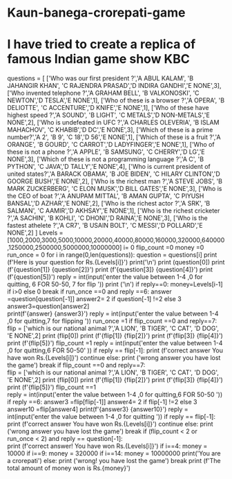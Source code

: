 # Kaun-banega-crorepati-game
# I have tried to create a replica of famous Indian game show KBC 
questions = [
    ['Who was our first president ?','A ABUL KALAM', 'B JAHANGIR KHAN', 'C RAJENDRA PRASAD','D INDIRA GANDHI','E NONE',3],
    ['Who invented telephone ?','A GRAHAM BELL', 'B VALKONOSKI', 'C NEWTON','D TESLA','E NONE',1],
    ['Who of these is a browser ?','A OPERA', 'B DELIOTTE', 'C ACCENTURE','D KNIFE','E NONE',1],
    ['Who of these have highest speed ?','A SOUND', 'B LIGHT', 'C METALS','D NON-METALS','E NONE',2],
    ['Who is undefeated in UFC ?','A CHARLES OLEVERIA', 'B ISLAM MAHACHOV', 'C KHABIB','D DC','E NONE',3],
    ['Which of these is a prime number?','A 2', 'B  9', 'C 18','D 56','E NONE',1],
    ['Which of these is a fruit ?','A ORANGE', 'B GOURD', 'C CARROT','D LADYFINGER','E NONE',1],
    ['Who of these is not a phone ?','A APPLE', 'B SAMSUNG', 'C CHERRY','D LG','E NONE',3],
    ['Which of these is not a programming language ?','A  C', 'B PYTHON', 'C JAVA','D TALLY','E NONE',4],
    ['Who is current president of united states?','A BARACK OBAMA', 'B JOE BIDEN', 'C HILARY CLINTON','D GOORGE BUSH','E NONE',2],
    ['Who is the richest man ?','A STEVE JOBS', 'B MARK ZUCKERBERG', 'C ELON MUSK','D BILL GATES','E NONE',3],
    ['Who is the CEO of boat ?','A ANUPAM MITTAL', 'B AMAN GUPTA', 'C PIYUSH BANSAL','D AZHAR','E NONE',2],
    ['Who is the richest actor ?','A SRK', 'B SALMAN', 'C AAMIR','D AKHSAY','E NONE',1],
    ['Who is the richest cricketer ?','A SACHIN', 'B KOHLI', 'C DHONI','D RAINA','E NONE',3],
    ['Who is the fastest athelete ?','A CR7', 'B USAIN BOLT', 'C MESSI','D POLLARD','E NONE',2]
]
Levels = [1000,2000,3000,5000,10000,20000,40000,80000,160000,320000,640000,1250000,2500000,5000000,10000000]
i= 0
flip_count =0
money =0
run_once = 0
for i in range(0,len(questions)):
    question = questions[i]
    print (f'Here is your question for Rs.{Levels[i]}')
    print('\n')
    print (question[0])
    print (f'{question[1]}                  {question[2]}')
    print (f'{question[3]}              {question[4]}')
    print (f'{question[5]}')
    reply = int(input('enter the value between 1-4 ,0 for quitting, 6 FOR 50-50, 7 for flip    '))
    print ('\n')
    if reply==0:
      money=Levels[i-1] if i>0 else 0
      break
    if run_once ==0 and reply ==6:
           answer =question[question[-1]]
           answer2= 2 if question[-1] !=2 else 3 
           answer3=question[answer2]   
           print(f'{answer}                          {answer3}')
           reply = int(input('enter the value between 1-4 ,0 for quitting,7 for flipping      '))
           run_once =1
           if flip_count ==0 and reply==7:  
                flip = ['which is our national animal ?','A LION', 'B TIGER', 'C CAT', 'D DOG', 'E NONE',2]
                print (flip[0])
                print (f'{flip[1]}                  {flip[2]}')
                print (f'{flip[3]}                 {flip[4]}')
                print (f'{flip[5]}')
                flip_count =1
                reply = int(input('enter the value between 1-4 ,0 for quitting,6 FOR 50-50'        ))
                if reply == flip[-1]:
                  print (f'correct answer  You have won Rs.{Levels[i]}')
                  continue
                else:
                  print ('wrong answer you have lost the game')
                  break
    if flip_count ==0 and reply==7:         
          flip = ['which is our national animal ?','A LION', 'B TIGER', 'C CAT', 'D DOG', 'E NONE',2]
          print (flip[0])
          print (f'{flip[1]}                  {flip[2]}')
          print (f'{flip[3]}                 {flip[4]}')
          print (f'{flip[5]}')
          flip_count ==1           
          reply = int(input('enter the value between 1-4 ,0 for quitting,6 FOR 50-50         '))
          if reply ==6:
            answer3 =flip[flip[-1]]
            answer4= 2 if flip[-1] !=2 else 3 
            answer10 =flip[answer4]
            print(f'{answer3}                          {answer10}')
            reply = int(input('enter the value between 1-4 ,0 for quitting      '))
          if reply == flip[-1]:
            print (f'correct answer  You have won Rs.{Levels[i]}')
            continue
          else:
            print ('wrong answer you have lost the game')
            break
    if (flip_count < 2 or run_once < 2) and reply == question[-1]:    
        print (f'correct answer! You have won Rs.{Levels[i]}')
        if i==4:
            money = 10000
        if i==9:
           money = 320000
        if i==14:
          money = 10000000
          print('You are a crorepati')
    else:
          print ('wrong! you have lost the game')
          break
print (f'The total amount of money won is Rs.{money}')


